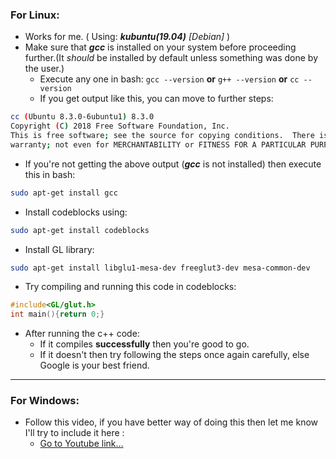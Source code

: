 ### For Linux:
* Works for me. ( Using:  **_kubuntu(19.04)_** _[Debian]_ )
* Make sure that **_gcc_** is installed on your system before proceeding further.(It *should* be installed by default unless something was done by the user.)
    * Execute any one in bash: ` gcc --version `  **or**  ` g++ --version `  **or**  ` cc --version `
    * If you get output like this, you can move to further steps: 
```bash
cc (Ubuntu 8.3.0-6ubuntu1) 8.3.0
Copyright (C) 2018 Free Software Foundation, Inc.
This is free software; see the source for copying conditions.  There is NO
warranty; not even for MERCHANTABILITY or FITNESS FOR A PARTICULAR PURPOSE. 
```
* If you're not getting the above output (**_gcc_** is not installed) then execute this in bash: 
```bash
sudo apt-get install gcc 
```
* Install codeblocks using: 
```bash
sudo apt-get install codeblocks 
```
* Install GL library:
```bash
sudo apt-get install libglu1-mesa-dev freeglut3-dev mesa-common-dev 
```
* Try compiling and running this code in codeblocks:
```cpp
#include<GL/glut.h>
int main(){return 0;}
```
* After running the c++ code:
    * If it compiles **successfully** then you're good to go.
    * If it doesn't then try following the steps once again carefully, else Google is your best friend.

***
    
### For Windows:

* Follow this video, if you have better way of doing this then let me know I'll try to include it here :
    * [Go to Youtube link...](https://www.youtube.com/watch?v=HtJAQS2YDCY "It's not my video btw")
